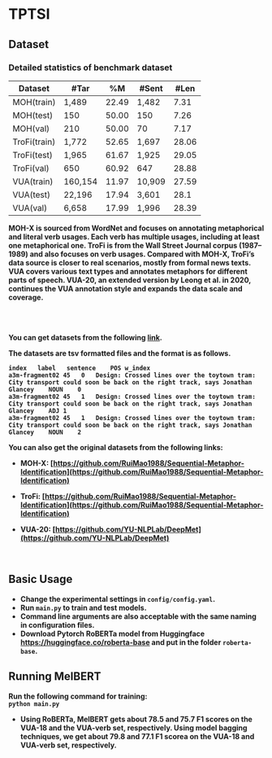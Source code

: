 # TPTSI

## Dataset

### Detailed statistics of benchmark dataset

| Dataset         | #Tar    | %M   | #Sent  | #Len    |
|-----------------|---------|------|--------|---------|
| MOH(train)      | 1,489   |22.49 | 1,482  | 7.31    |
| MOH(test)       | 150     |50.00 | 150    | 7.26    |
| MOH(val)        | 210     |50.00 | 70     | 7.17    |
| TroFi(train)    | 1,772   |52.65 | 1,697  | 28.06   |
| TroFi(test)     | 1,965   |61.67 | 1,925  | 29.05   |
| TroFi(val)      | 650     |60.92 | 647    | 28.88   |
| VUA(train)      | 160,154 |11.97 | 10,909 | 27.59   |
| VUA(test)       | 22,196  |17.94 | 3,601  | 28.1    |
| VUA(val)        | 6,658   |17.99 | 1,996  | 28.39   |

<b>MOH-X<b> is sourced from WordNet and focuses on annotating metaphorical and literal verb usages. Each verb has multiple usages, including at least one metaphorical one. 
<b>TroFi<b> is from the Wall Street Journal corpus (1987–1989) and also focuses on verb usages. Compared with MOH-X, TroFi’s data source is closer to real scenarios, mostly from formal news texts. 
<b>VUA<b> covers various text types and annotates metaphors for different parts of speech. <b>VUA-20<b>, an extended version by Leong et al. in 2020, continues the VUA annotation style and expands the data scale and coverage.

<br><br>
<!-- Preprocessed Datasets -->

You can get datasets from the following [link](https://drive.google.com/file/d/18hemekvUuOw-qkQhWv4F6qFnis6lkaog/view?usp=sharing).

The datasets are tsv formatted files and the format is as follows.
```
index	label	sentence	POS	w_index
a3m-fragment02 45	0	Design: Crossed lines over the toytown tram: City transport could soon be back on the right track, says Jonathan Glancey	NOUN	0
a3m-fragment02 45	1	Design: Crossed lines over the toytown tram: City transport could soon be back on the right track, says Jonathan Glancey	ADJ	1
a3m-fragment02 45	1	Design: Crossed lines over the toytown tram: City transport could soon be back on the right track, says Jonathan Glancey	NOUN	2
```

You can also get the original datasets from the following links:

<!-- MOH-X -->
- MOH-X: [https://github.com/RuiMao1988/Sequential-Metaphor-Identification](https://github.com/RuiMao1988/Sequential-Metaphor-Identification)

<!-- TroFi -->
- TroFi: [https://github.com/RuiMao1988/Sequential-Metaphor-Identification](https://github.com/RuiMao1988/Sequential-Metaphor-Identification)
  
<!-- VUA-18 and VUA-20 -->

- VUA-20: [https://github.com/YU-NLPLab/DeepMet](https://github.com/YU-NLPLab/DeepMet)

<br>

## Basic Usage
- Change the experimental settings in `config/config.yaml`. <br>
- Run `main.py` to train and test models. <br>
- Command line arguments are also acceptable with the same naming in configuration files.
- Download Pytorch RoBERTa model from Huggingface https://huggingface.co/roberta-base and put in the folder `roberta-base`.
  
## Running MelBERT

Run the following command for training:<br>
`python main.py`

- Using RoBERTa, MelBERT gets about 78.5 and 75.7 F1 scores on the VUA-18 and the VUA-verb set, respectively. Using model bagging techniques, we get about 79.8 and 77.1 F1 scorea on the VUA-18 and VUA-verb set, respectively.

